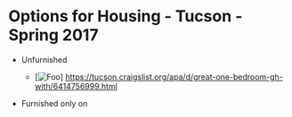# Options for Housing - Tucson - Spring 2017
* Unfurnished
	* [![Foo](https://images.craigslist.org/00L0L_hhzzYRef8zM_1200x900.jpg)] https://tucson.craigslist.org/apa/d/great-one-bedroom-gh-with/6414756999.html 

* Furnished only on
